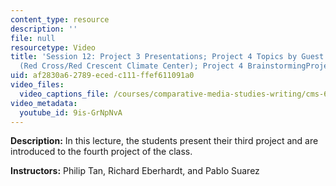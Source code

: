 ```yaml
---
content_type: resource
description: ''
file: null
resourcetype: Video
title: 'Session 12: Project 3 Presentations; Project 4 Topics by Guest Pablo Suarez
  (Red Cross/Red Crescent Climate Center); Project 4 BrainstormingProject 4 Brainstorming'
uid: af2830a6-2789-eced-c111-ffef611091a0
video_files:
  video_captions_file: /courses/comparative-media-studies-writing/cms-611j-creating-video-games-fall-2014/lecture-videos/lecture-12-project-3-presentations-project-4-introduction-small-game-project/9is-GrNpNvA.vtt
video_metadata:
  youtube_id: 9is-GrNpNvA
---
```


**Description:** In this lecture, the students present their third project and are introduced to the fourth project of the class.

**Instructors:** Philip Tan, Richard Eberhardt, and Pablo Suarez